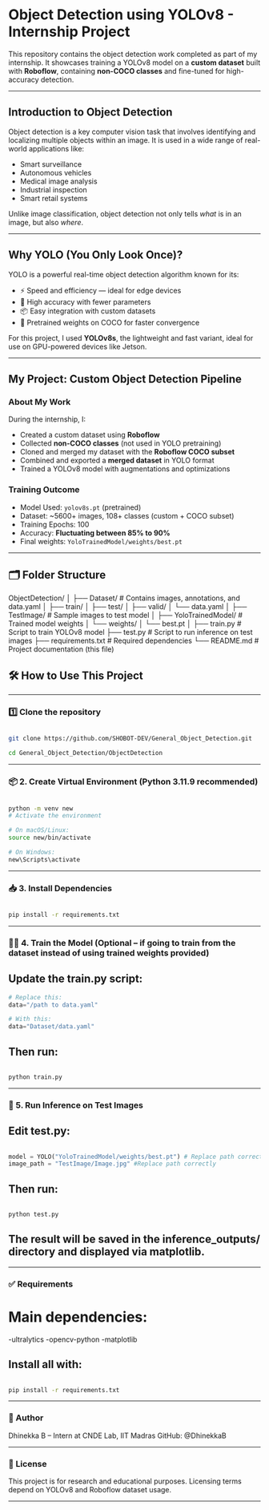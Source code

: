 # Object Detection using YOLOv8 - Internship Project

This repository contains the object detection work completed as part of my internship. It showcases training a YOLOv8 model on a **custom dataset** built with **Roboflow**, containing **non-COCO classes** and fine-tuned for high-accuracy detection.

---

##  Introduction to Object Detection

Object detection is a key computer vision task that involves identifying and localizing multiple objects within an image. It is used in a wide range of real-world applications like:

- Smart surveillance
- Autonomous vehicles
- Medical image analysis
- Industrial inspection
- Smart retail systems

Unlike image classification, object detection not only tells *what* is in an image, but also *where*.

---

##  Why YOLO (You Only Look Once)?

YOLO is a powerful real-time object detection algorithm known for its:

- ⚡️ Speed and efficiency — ideal for edge devices
- 🎯 High accuracy with fewer parameters
- 📦 Easy integration with custom datasets
- 🧠 Pretrained weights on COCO for faster convergence

For this project, I used **YOLOv8s**, the lightweight and fast variant, ideal for use on GPU-powered devices like Jetson.

---

##  My Project: Custom Object Detection Pipeline

###  About My Work

During the internship, I:

- Created a custom dataset using **Roboflow**
- Collected **non-COCO classes** (not used in YOLO pretraining)
- Cloned and merged my dataset with the **Roboflow COCO subset**
- Combined and exported a **merged dataset** in YOLO format
- Trained a YOLOv8 model with augmentations and optimizations

###  Training Outcome

- Model Used: `yolov8s.pt` (pretrained)
- Dataset: ~5600+ images, 108+ classes (custom + COCO subset)
- Training Epochs: 100
- Accuracy: **Fluctuating between 85% to 90%**
- Final weights: `YoloTrainedModel/weights/best.pt`

---

## 🗂️ Folder Structure

ObjectDetection/
│
├── Dataset/ # Contains images, annotations, and data.yaml
│ ├── train/
│ ├── test/
│ ├── valid/
│ └── data.yaml
│
├── TestImage/ # Sample images to test model
│
├── YoloTrainedModel/ # Trained model weights
│ └── weights/
│ └── best.pt
│
├── train.py # Script to train YOLOv8 model
├── test.py # Script to run inference on test images
├── requirements.txt # Required dependencies
└── README.md # Project documentation (this file)
## 🛠️ How to Use This Project

---

### 1️⃣ Clone the repository

```bash

git clone https://github.com/SHOBOT-DEV/General_Object_Detection.git

cd General_Object_Detection/ObjectDetection

```

---

### 📦 2. Create Virtual Environment (Python 3.11.9 recommended)

```bash

python -m venv new
# Activate the environment

# On macOS/Linux:
source new/bin/activate

# On Windows:
new\Scripts\activate

```

---

### 📥 3. Install Dependencies
```bash

pip install -r requirements.txt

```

---

### 🏋️‍♂️ 4. Train the Model (Optional – if going to train from the dataset instead of using trained weights provided)

## Update the train.py script:

```python
# Replace this:
data="/path to data.yaml"

# With this:
data="Dataset/data.yaml"
```
## Then run:

```bash

python train.py

```

---

### 📸 5. Run Inference on Test Images

## Edit test.py:

```python

model = YOLO("YoloTrainedModel/weights/best.pt") # Replace path correctly
image_path = "TestImage/Image.jpg" #Replace path correctly

```

## Then run:

```bash

python test.py

```
## The result will be saved in the inference_outputs/ directory and displayed via matplotlib.

---

### ✅ Requirements
# Main dependencies:

-ultralytics
-opencv-python
-matplotlib

## Install all with:

```bash

pip install -r requirements.txt

```

---

### 🙋 Author

Dhinekka B – Intern at CNDE Lab, IIT Madras
GitHub: @DhinekkaB

---

### 📄 License

This project is for research and educational purposes. Licensing terms depend on YOLOv8 and Roboflow dataset usage.

---
